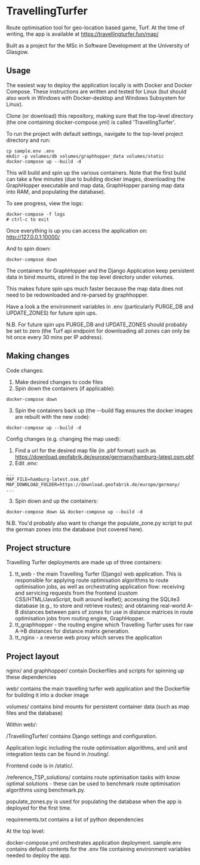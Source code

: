 # TravellingTurfer

Route optimisation tool for geo-location based game, Turf. At the time of writing, the app is available at https://travellingturfer.fun/map/

Built as a project for the MSc in Software Development at the University of Glasgow.

## Usage

The easiest way to deploy the application locally is with Docker and Docker Compose. These instructions are written and tested for Linux (but should also work in Windows with Docker-desktop and Windows Subsystem for Linux).

Clone (or download) this repository, making sure that the top-level directory (the one containing docker-compose.yml) is called 'TravellingTurfer'.

To run the project with default settings, navigate to the top-level project directory and run:

```
cp sample.env .env
mkdir -p volumes/db volumes/graphhopper_data volumes/static
docker-compose up --build -d
```

This will build and spin up the various containers. Note that the first build can take a few minutes (due to building docker images, downloading the GraphHopper executable and map data, GraphHopper parsing map data into RAM, and populating the database).

To see progress, view the logs:

```
docker-compose -f logs
# ctrl-c to exit
```

Once everything is up you can access the application on: http://127.0.0.1:10000/

And to spin down:

```
docker-compose down
```

The containers for GraphHopper and the Django Application keep persistent data in bind mounts, stored in the top level directory under volumes.

This makes future spin ups much faster because the map data does not need to be redownloaded and re-parsed by graphhopper.

Have a look a the environment variables in .env (particularly PURGE_DB and UPDATE_ZONES) for future spin ups.

N.B. For future spin ups PURGE_DB and UPDATE_ZONES should probably be set to zero (the Turf api endpoint for downloading all zones can only be hit once every 30 mins per IP address).

## Making changes

Code changes:

1. Make desired changes to code files
2. Spin down the containers (if applicable):
```
docker-compose down
```
3. Spin the containers back up (the --build flag ensures the docker images are rebuilt with the new code):
```
docker-compose up --build -d
```

Config changes (e.g. changing the map used):

1. Find a url for the desired map file (in .pbf format) such as https://download.geofabrik.de/europe/germany/hamburg-latest.osm.pbf
2. Edit .env:
```
...
MAP_FILE=hamburg-latest.osm.pbf
MAP_DOWNLOAD_FOLDER=https://download.geofabrik.de/europe/germany/
...
```
3. Spin down and up the containers:
```
docker-compose down && docker-compose up --build -d
```

N.B. You'd probably also want to change the populate_zone.py script to put the german zones into the database (not covered here).

## Project structure

Travelling Turfer deployments are made up of three containers:

1. tt_web - the main Travelling Turfer (Django) web application. This is responsible for applying route optimisation algorithms to route optimisation jobs, as well as orchestrating application flow: receiving and servicing requests from the frontend (custom CSS/HTML/JavaScript, built around leaflet); accessing the SQLite3 database (e.g., to store and retrieve routes); and obtaining real-world A-B distances between pairs of zones for use in distance matrices in route optimisation jobs from routing engine, GraphHopper.
2. tt_graphhopper - the routing engine which Travelling Turfer uses for raw A->B distances for distance matrix generation.
3. tt_nginx - a reverse web proxy which serves the application

## Project layout

nginx/ and graphhopper/ contain Dockerfiles and scripts for spinning up these dependencies

web/ contains the main travelling turfer web application and the Dockerfile for building it into a docker image

volumes/ contains bind mounts for persistent container data (such as map files and the database)

Within web/:

/TravellingTurfer/ contains Django settings and configuration.

Application logic including the route optimisation algorithms, and unit and integration tests can be found in /routing/.

Frontend code is in /static/.

/reference_TSP_solutions/ contains route optimisation tasks with know optimal solutions - these can be used to benchmark route optimisation algorithms using benchmark.py.

populate_zones.py is used for populating the database when the app is deployed for the first time.

requirements.txt contains a list of python dependencies

At the top level:

docker-compose.yml orchestrates application deployment.
sample.env contains default contents for the .env file containing environment variables needed to deploy the app.
